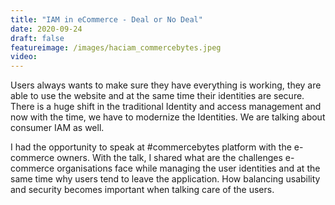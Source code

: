 ```yaml
---
title: "IAM in eCommerce - Deal or No Deal"
date: 2020-09-24
draft: false
featureimage: /images/haciam_commercebytes.jpeg
video: 
---
```


Users always wants to make sure they have everything is working, they are able to use the website and at the same time their identities are secure. There is a huge shift in the traditional Identity and access management and now with the time, we have to modernize the Identities. We are talking about consumer IAM as well.

I had the opportunity to speak at #commercebytes platform with the e-commerce owners. With the talk, I shared what are the challenges e-commerce organisations face while managing the user identities and at the same time why users tend to leave the application. How balancing usability and security becomes important when talking care of the users.
